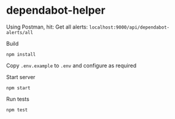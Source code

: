 # dependabot-helper
Using Postman, hit:
Get all alerts: `localhost:9000/api/dependabot-alerts/all`

Build
```shell
npm install
```

Copy `.env.example` to `.env` and configure as required

Start server
```shell
npm start
```

Run tests
```shell
npm test
```
